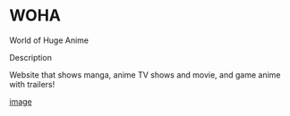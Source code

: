 # WOHA
World of Huge Anime

Description

Website that shows manga, anime TV shows and movie, and game anime with trailers!

[image](https://user-images.githubusercontent.com/woha_screenshot.png)
